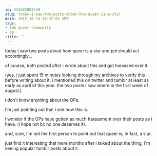```yaml
---
id: 131502008439
slug: today-i-saw-two-posts-about-how-queer-is-a-slur
date: 2015-10-19 18:37:02 GMT
tags:
- teh queer community
- op
title: ''
---
```

today i saw two posts about how queer is a slur and ppl should act accordingly...

of course, both posted after i wrote about this and got harassed over it.

(yes, i just spent 15 minutes looking through my archives to verify this before writing about it. i mentioned this on twitter and tumblr at least as early as april of this year. the two posts i saw where in the first week of august.)

i don't know anything about the OPs.

i'm just pointing out that i see how this is.

i wonder if the OPs have gotten as much harassment over their posts as i have. (i hope not bc no one deserves it).

and, sure, i'm not the first person to point out that queer is, in fact, a slur.

just find it interesting that mere months after i talked about the thing, i'm seeing popular tumblr posts about it.